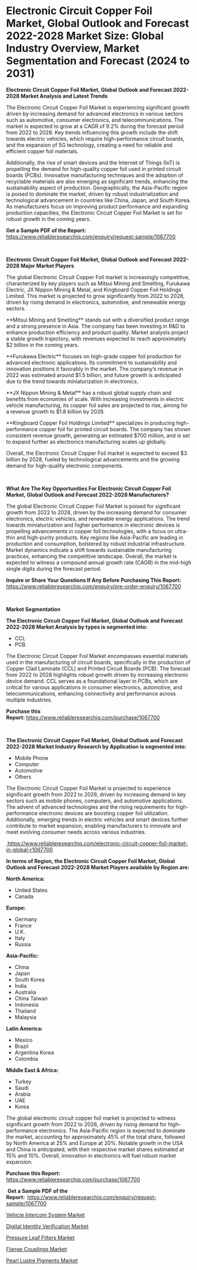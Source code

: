 <p><h1>Electronic Circuit Copper Foil Market, Global Outlook and Forecast 2022-2028 Market Size: Global Industry Overview, Market Segmentation and Forecast (2024 to 2031)</h1></p><p><strong>Electronic Circuit Copper Foil Market, Global Outlook and Forecast 2022-2028 Market Analysis and Latest Trends</strong></p>
<p><p>The Electronic Circuit Copper Foil Market is experiencing significant growth driven by increasing demand for advanced electronics in various sectors such as automotive, consumer electronics, and telecommunications. The market is expected to grow at a CAGR of 9.2% during the forecast period from 2022 to 2028. Key trends influencing this growth include the shift towards electric vehicles, which require high-performance circuit boards, and the expansion of 5G technology, creating a need for reliable and efficient copper foil materials.</p><p>Additionally, the rise of smart devices and the Internet of Things (IoT) is propelling the demand for high-quality copper foil used in printed circuit boards (PCBs). Innovative manufacturing techniques and the adoption of recyclable materials are also emerging as significant trends, enhancing the sustainability aspect of production. Geographically, the Asia-Pacific region is poised to dominate the market, driven by robust industrialization and technological advancement in countries like China, Japan, and South Korea. As manufacturers focus on improving product performance and expanding production capacities, the Electronic Circuit Copper Foil Market is set for robust growth in the coming years.</p></p>
<p><strong>Get a Sample PDF of the Report:&nbsp;</strong> <a href="https://www.reliableresearchiq.com/enquiry/request-sample/1067700">https://www.reliableresearchiq.com/enquiry/request-sample/1067700</a></p>
<p>&nbsp;</p>
<p><strong>Electronic Circuit Copper Foil Market, Global Outlook and Forecast 2022-2028 Major Market Players</strong></p>
<p><p>The global Electronic Circuit Copper Foil market is increasingly competitive, characterized by key players such as Mitsui Mining and Smelting, Furukawa Electric, JX Nippon Mining & Metal, and Kingboard Copper Foil Holdings Limited. This market is projected to grow significantly from 2022 to 2028, driven by rising demand in electronics, automotive, and renewable energy sectors.</p><p>**Mitsui Mining and Smelting** stands out with a diversified product range and a strong presence in Asia. The company has been investing in R&D to enhance production efficiency and product quality. Market analysts project a stable growth trajectory, with revenues expected to reach approximately $2 billion in the coming years.</p><p>**Furukawa Electric** focuses on high-grade copper foil production for advanced electronic applications. Its commitment to sustainability and innovation positions it favorably in the market. The company’s revenue in 2022 was estimated around $1.5 billion, and future growth is anticipated due to the trend towards miniaturization in electronics.</p><p>**JX Nippon Mining & Metal** has a robust global supply chain and benefits from economies of scale. With increasing investments in electric vehicle manufacturing, its copper foil sales are projected to rise, aiming for a revenue growth to $1.8 billion by 2028.</p><p>**Kingboard Copper Foil Holdings Limited** specializes in producing high-performance copper foil for printed circuit boards. The company has shown consistent revenue growth, generating an estimated $700 million, and is set to expand further as electronics manufacturing scales up globally.</p><p>Overall, the Electronic Circuit Copper Foil market is expected to exceed $3 billion by 2028, fueled by technological advancements and the growing demand for high-quality electronic components.</p></p>
<p>&nbsp;</p>
<p><strong>What Are The Key Opportunities For Electronic Circuit Copper Foil Market, Global Outlook and Forecast 2022-2028 Manufacturers?</strong></p>
<p><p>The global Electronic Circuit Copper Foil Market is poised for significant growth from 2022 to 2028, driven by the increasing demand for consumer electronics, electric vehicles, and renewable energy applications. The trend towards miniaturization and higher performance in electronic devices is propelling advancements in copper foil technologies, with a focus on ultra-thin and high-purity products. Key regions like Asia-Pacific are leading in production and consumption, bolstered by robust industrial infrastructure. Market dynamics indicate a shift towards sustainable manufacturing practices, enhancing the competitive landscape. Overall, the market is expected to witness a compound annual growth rate (CAGR) in the mid-high single digits during the forecast period.</p></p>
<p><strong>Inquire or Share Your Questions If Any Before Purchasing This Report:</strong> <a href="https://www.reliableresearchiq.com/enquiry/pre-order-enquiry/1067700">https://www.reliableresearchiq.com/enquiry/pre-order-enquiry/1067700</a></p>
<p>&nbsp;</p>
<p><strong>Market Segmentation</strong></p>
<p><strong>The Electronic Circuit Copper Foil Market, Global Outlook and Forecast 2022-2028 Market Analysis by types is segmented into:</strong></p>
<p><ul><li>CCL</li><li>PCB</li></ul></p>
<p><p>The Electronic Circuit Copper Foil Market encompasses essential materials used in the manufacturing of circuit boards, specifically in the production of Copper Clad Laminate (CCL) and Printed Circuit Boards (PCB). The forecast from 2022 to 2028 highlights robust growth driven by increasing electronic device demand. CCL serves as a foundational layer in PCBs, which are critical for various applications in consumer electronics, automotive, and telecommunications, enhancing connectivity and performance across multiple industries.</p></p>
<p><strong>Purchase this Report:&nbsp;</strong><a href="https://www.reliableresearchiq.com/purchase/1067700">https://www.reliableresearchiq.com/purchase/1067700</a></p>
<p>&nbsp;</p>
<p><strong>The Electronic Circuit Copper Foil Market, Global Outlook and Forecast 2022-2028 Market Industry Research by Application is segmented into:</strong></p>
<p><ul><li>Mobile Phone</li><li>Computer</li><li>Automotive</li><li>Others</li></ul></p>
<p><p>The Electronic Circuit Copper Foil Market is projected to experience significant growth from 2022 to 2028, driven by increasing demand in key sectors such as mobile phones, computers, and automotive applications. The advent of advanced technologies and the rising requirements for high-performance electronic devices are boosting copper foil utilization. Additionally, emerging trends in electric vehicles and smart devices further contribute to market expansion, enabling manufacturers to innovate and meet evolving consumer needs across various industries.</p></p>
<p><a href="https://www.reliableresearchiq.com/electronic-circuit-copper-foil-market-in-global-r1067700">&nbsp;https://www.reliableresearchiq.com/electronic-circuit-copper-foil-market-in-global-r1067700</a></p>
<p><strong>In terms of Region, the Electronic Circuit Copper Foil Market, Global Outlook and Forecast 2022-2028 Market Players available by Region are:</strong></p>
<p>
    <p> <strong> North America: </strong>
        <ul>
            <li>United States</li>
            <li>Canada</li>
        </ul>
        </p> 
    <p> <strong> Europe: </strong>
        <ul>
            <li>Germany</li>
            <li>France</li>
            <li>U.K.</li>
            <li>Italy</li>
            <li>Russia</li>
        </ul>
        </p> 
    <p> <strong> Asia-Pacific: </strong>
        <ul>
            <li>China</li>
            <li>Japan</li>
            <li>South Korea</li>
            <li>India</li>
            <li>Australia</li>
            <li>China Taiwan</li>
            <li>Indonesia</li>
            <li>Thailand</li>
            <li>Malaysia</li>
        </ul>
        </p> 
    <p> <strong> Latin America: </strong>
        <ul>
            <li>Mexico</li>
            <li>Brazil</li>
            <li>Argentina Korea</li>
            <li>Colombia</li>
        </ul>
        </p> 
    <p> <strong> Middle East & Africa: </strong>
        <ul>
            <li>Turkey</li>
            <li>Saudi</li>
            <li>Arabia</li>
            <li>UAE</li>
            <li>Korea</li>
        </ul>
    </p>
    </p>
<p><p>The global electronic circuit copper foil market is projected to witness significant growth from 2022 to 2028, driven by rising demand for high-performance electronics. The Asia-Pacific region is expected to dominate the market, accounting for approximately 45% of the total share, followed by North America at 25% and Europe at 20%. Notable growth in the USA and China is anticipated, with their respective market shares estimated at 15% and 10%. Overall, innovation in electronics will fuel robust market expansion.</p></p>
<p><strong>Purchase this Report: </strong><a href="https://www.reliableresearchiq.com/purchase/1067700">https://www.reliableresearchiq.com/purchase/1067700</a></p>
<p>&nbsp;<strong>Get a Sample PDF of the Report:&nbsp;&nbsp;</strong><a href="https://www.reliableresearchiq.com/enquiry/request-sample/1067700">https://www.reliableresearchiq.com/enquiry/request-sample/1067700</a></p>
<p><strong></strong></p>
<p><p><a href="https://www.linkedin.com/pulse/vehicle-intercom-system-market-global-regional-analysis-2024--dcsdc?trackingId=mxeqYtSFRJaFkWE0VSMpyQ%3D%3D">Vehicle Intercom System Market</a></p><p><a href="https://www.linkedin.com/pulse/digital-identity-verification-market-size-share-trends-analysis-l1txf?trackingId=6BgirzOkRge3c%2FJUmHkCdg%3D%3D">Digital Identity Verification Market</a></p><p><a href="https://medium.com/@kimberly.nolan7564/the-pressure-leaf-filters-market-is-experiencing-higher-than-anticipated-demand-compared-to-8c332eb86424">Pressure Leaf Filters Market</a></p><p><a href="https://medium.com/@kimberly.nolan7564/the-flange-couplings-market-industry-provides-a-comprehensive-and-current-analysis-of-the-sector-0c7ba228130a">Flange Couplings Market</a></p><p><a href="https://issuu.com/reportprime-2/docs/pearl-lustre-pigments-market-size-2_a301be0b40e83e">Pearl Lustre Pigments Market</a></p></p>